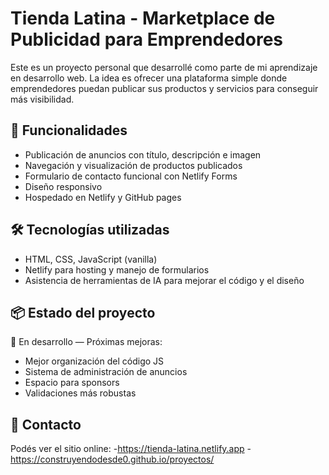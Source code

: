 # Tienda Latina - Marketplace de Publicidad para Emprendedores

Este es un proyecto personal que desarrollé como parte de mi aprendizaje en desarrollo web. La idea es ofrecer una plataforma simple donde emprendedores puedan publicar sus productos y servicios para conseguir más visibilidad.

## 🚀 Funcionalidades

- Publicación de anuncios con título, descripción e imagen
- Navegación y visualización de productos publicados
- Formulario de contacto funcional con Netlify Forms
- Diseño responsivo
- Hospedado en Netlify y GitHub pages

## 🛠️ Tecnologías utilizadas

- HTML, CSS, JavaScript (vanilla)
- Netlify para hosting y manejo de formularios
- Asistencia de herramientas de IA para mejorar el código y el diseño

## 📦 Estado del proyecto

🚧 En desarrollo — Próximas mejoras:
- Mejor organización del código JS
- Sistema de administración de anuncios
- Espacio para sponsors
- Validaciones más robustas

## 💬 Contacto

Podés ver el sitio online: -https://tienda-latina.netlify.app
-https://construyendodesde0.github.io/proyectos/
